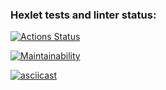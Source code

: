 ### Hexlet tests and linter status:
[![Actions Status](https://github.com/allburtseva/frontend-project-44/workflows/hexlet-check/badge.svg)](https://github.com/allburtseva/frontend-project-44/actions)

[![Maintainability](https://api.codeclimate.com/v1/badges/5268022f53e6d12a3aa7/maintainability)](https://codeclimate.com/github/allburtseva/frontend-project-44/maintainability)

[![asciicast](https://asciinema.org/a/sNkZyxBLw7veYKuDCf5wAiMy9.svg)](https://asciinema.org/a/sNkZyxBLw7veYKuDCf5wAiMy9)
